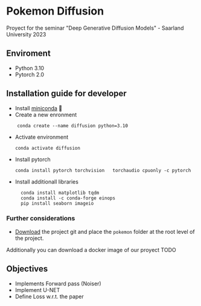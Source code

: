 # Pokemon Diffusion
Proyect for the seminar "Deep Generative Diffusion Models" - Saarland University 2023

## Enviroment
- Python 3.10
- Pytorch 2.0

## Installation guide for developer
- Install [miniconda](https://conda.io/projects/conda/en/stable/user-guide/install/macos.html) 🐍
- Create a new enronment 
```
    conda create --name diffusion python=3.10
```
- Activate environment
    ```
    conda activate diffusion
    ```
- Install pytorch
    ```
    conda install pytorch torchvision   torchaudio cpuonly -c pytorch
    ```
- Install additionall libraries
  ```
    conda install matplotlib tqdm
    conda install -c conda-forge einops
    pip install seaborn imageio
    ```

### Further considerations
- [Download](https://github.com/gerritgr/pokemon_diffusion) the project git and place the `pokemon` folder at the root level of the project.

Additionally you can download a docker image of our proyect 
TODO

## Objectives 
- Implements Forward pass (Noiser)
- Implement U-NET
- Define Loss w.r.t. the paper